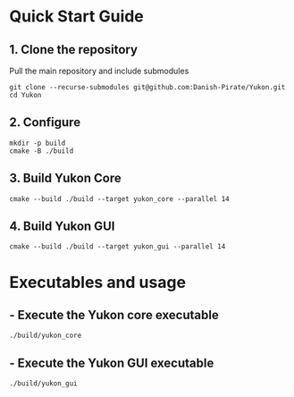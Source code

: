# Quick Start Guide

## 1. Clone the repository
Pull the main repository and include submodules
```
git clone --recurse-submodules git@github.com:Danish-Pirate/Yukon.git
cd Yukon
```
## 2. Configure
```
mkdir -p build
cmake -B ./build
```
## 3. Build Yukon Core
```
cmake --build ./build --target yukon_core --parallel 14
```
## 4. Build Yukon GUI
```
cmake --build ./build --target yukon_gui --parallel 14
```
# Executables and usage
## - Execute the Yukon core executable
```
./build/yukon_core
```
## - Execute the Yukon GUI executable
```
./build/yukon_gui
```


